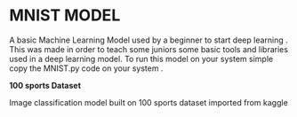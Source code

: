 # MNIST MODEL
A basic Machine Learning Model used by a beginner to start deep learning .
This was made in order to teach some juniors some basic tools and libraries used in a deep learning model.
To run this model on your system simple copy the MNIST.py code on your system .


**100 sports Dataset**


Image classification model built on 100 sports dataset imported from kaggle
